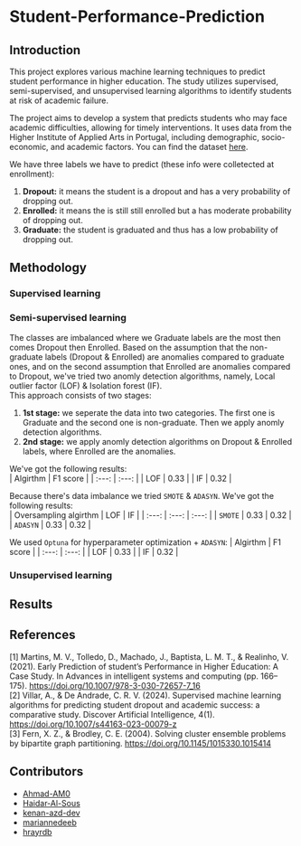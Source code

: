 # Student-Performance-Prediction
## Introduction
This project explores various machine learning techniques to predict student performance in higher education. The study utilizes supervised, semi-supervised, and unsupervised learning algorithms to identify students at risk of academic failure.

The project aims to develop a system that predicts students who may face academic difficulties, allowing for timely interventions. It uses data from the Higher Institute of Applied Arts in Portugal, including demographic, socio-economic, and academic factors. You can find the dataset [here](https://archive.ics.uci.edu/dataset/697/predict+students+dropout+and+academic+success).

We have three labels we have to predict (these info were colletected at enrollment):
1. **Dropout:** it means the student is a dropout and has a very probability of dropping out.
2. **Enrolled:** it means the is still still enrolled but a has moderate probability of dropping out.
3. **Graduate:** the student is graduated and thus has a low probability of dropping out.

## Methodology
### Supervised learning


### Semi-supervised learning
The classes are imbalanced where we Graduate labels are the most then comes Dropout then Enrolled. Based on the assumption that the non-graduate labels (Dropout & Enrolled) are anomalies compared to graduate ones, and on the second assumption that Enrolled are anomalies compared to Dropout, we've tried two anomly detection algorithms, namely, Local outlier factor (LOF) & Isolation forest (IF).  
This approach consists of two stages:
1. **1st stage:** we seperate the data into two categories. The first one is Graduate and the second one is non-graduate. Then we apply anomly detection algorithms.
2. **2nd stage:** we apply anomly detection algorithms on Dropout & Enrolled labels, where Enrolled are the anomalies.

We've got the following results:  
| Algirthm  | F1 score |
|   :---:   |   :---:  |
| LOF       | 0.33     |
| IF        | 0.32     |

Because there's data imbalance we tried `SMOTE` & `ADASYN`. We've got the following results:  
| Oversampling algirthm  |  LOF  |  IF   |
|   :---:                | :---: | :---: |
| `SMOTE`                |  0.33 |  0.32 |
| `ADASYN`               |  0.33 |  0.32 |

We used `Optuna` for hyperparameter optimization + `ADASYN`:
| Algirthm  | F1 score |
|   :---:   |   :---:  |
| LOF       | 0.33     |
| IF        | 0.32     |

### Unsupervised learning


## Results


## References
[1]  Martins, M. V., Tolledo, D., Machado, J., Baptista, L. M. T., & Realinho, V. (2021). Early Prediction of student’s Performance in Higher Education: A Case Study. In Advances in intelligent systems and computing (pp. 166–175). https://doi.org/10.1007/978-3-030-72657-7_16  
[2]  Villar, A., & De Andrade, C. R. V. (2024). Supervised machine learning algorithms for predicting student dropout and academic success: a comparative study. Discover Artificial Intelligence, 4(1).
https://doi.org/10.1007/s44163-023-00079-z  
[3]  Fern, X. Z., & Brodley, C. E. (2004). Solving cluster ensemble problems by bipartite graph partitioning. https://doi.org/10.1145/1015330.1015414

## Contributors
- [Ahmad-AM0](https://github.com/Ahmad-AM0)
- [Haidar-Al-Sous](https://github.com/Haidar-Al-Sous)
- [kenan-azd-dev](https://github.com/kenan-azd-dev)
- [mariannedeeb](https://github.com/mariannedeeb/)
- [hrayrdb](https://github.com/hrayrdb/)
